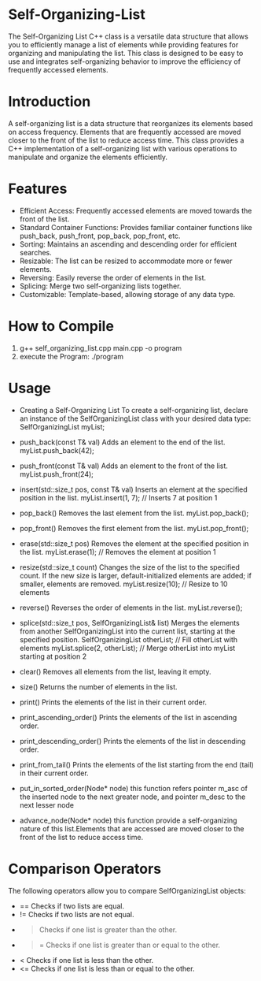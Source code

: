 # Self-Organizing-List 
The Self-Organizing List C++ class is a versatile data structure that allows you to efficiently manage a list of elements while providing features for organizing and manipulating the list. This class is designed to be easy to use and integrates self-organizing behavior to improve the efficiency of frequently accessed elements.

# Introduction
A self-organizing list is a data structure that reorganizes its elements based on access frequency. Elements that are frequently accessed are moved closer to the front of the list to reduce access time. This class provides a C++ implementation of a self-organizing list with various operations to manipulate and organize the elements efficiently.

# Features
* Efficient Access: Frequently accessed elements are moved towards the front of the list.
* Standard Container Functions: Provides familiar container functions like push_back, push_front, pop_back, pop_front, etc.
* Sorting: Maintains an ascending and descending order for efficient searches.
* Resizable: The list can be resized to accommodate more or fewer elements.
* Reversing: Easily reverse the order of elements in the list.
* Splicing: Merge two self-organizing lists together.
* Customizable: Template-based, allowing storage of any data type.

# How to Compile
1) g++ self_organizing_list.cpp main.cpp -o program
2) execute the Program: ./program

# Usage
* Creating a Self-Organizing List
    To create a self-organizing list, declare an instance of the SelfOrganizingList class with your desired data type:
    SelfOrganizingList<int> myList;

* push_back(const T& val)
    Adds an element to the end of the list.
    myList.push_back(42);

* push_front(const T& val)
    Adds an element to the front of the list.
    myList.push_front(24);

* insert(std::size_t pos, const T& val)
      Inserts an element at the specified position in the list.
    myList.insert(1, 7); // Inserts 7 at position 1

* pop_back()
    Removes the last element from the list.
    myList.pop_back();

* pop_front()
    Removes the first element from the list.
    myList.pop_front();

* erase(std::size_t pos)
    Removes the element at the specified position in the list.
    myList.erase(1); // Removes the element at position 1

* resize(std::size_t count)
    Changes the size of the list to the specified count. If the new size is larger, default-initialized elements are added; if smaller, elements are removed.
    myList.resize(10); // Resize to 10 elements

* reverse()
    Reverses the order of elements in the list.
    myList.reverse();

* splice(std::size_t pos, SelfOrganizingList<T>& list)
    Merges the elements from another SelfOrganizingList into the current list, starting at the specified position.
    SelfOrganizingList<int> otherList;
    // Fill otherList with elements
    myList.splice(2, otherList); // Merge otherList into myList starting at position 2

* clear()
    Removes all elements from the list, leaving it empty.

* size()
    Returns the number of elements in the list.

* print()
    Prints the elements of the list in their current order.

* print_ascending_order()
    Prints the elements of the list in ascending order.

* print_descending_order()
    Prints the elements of the list in descending order.

* print_from_tail()
    Prints the elements of the list starting from the end (tail) in their current order.

* put_in_sorted_order(Node* node)
    this function refers pointer m_asc of the inserted node to the next greater node, and pointer m_desc to the next lesser node

* advance_node(Node* node)
  this function provide a self-organizing nature of this list.Elements that are accessed are moved closer to the front of the list to reduce access time.

# Comparison Operators
The following operators allow you to compare SelfOrganizingList objects:

* ==  Checks if two lists are equal.
* !=  Checks if two lists are not equal.
* >  Checks if one list is greater than the other.
* >=  Checks if one list is greater than or equal to the other.
* <  Checks if one list is less than the other.
* <=  Checks if one list is less than or equal to the other.
